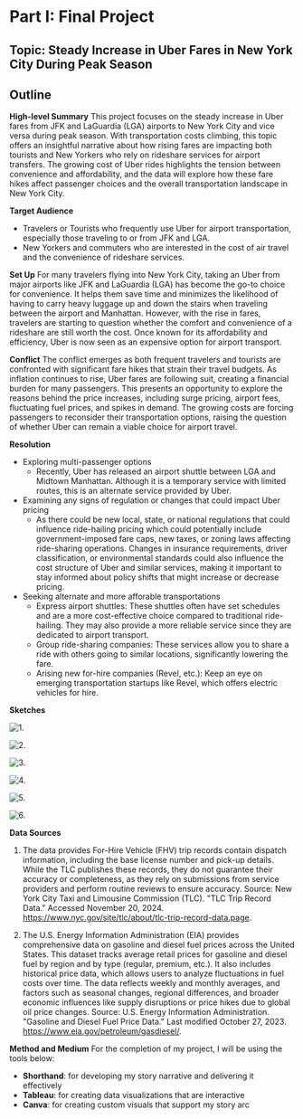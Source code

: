
# Part I: Final Project

## Topic: Steady Increase in Uber Fares in New York City During Peak Season
## Outline 

**High-level Summary**
This project focuses on the steady increase in Uber fares from JFK and LaGuardia (LGA) airports to New York City and vice versa during peak season. With transportation costs climbing, this topic offers an insightful narrative about how rising fares are impacting both tourists and New Yorkers who rely on rideshare services for airport transfers. The growing cost of Uber rides highlights the tension between convenience and affordability, and the data will explore how these fare hikes affect passenger choices and the overall transportation landscape in New York City.




**Target Audience**
- Travelers or Tourists who frequently use Uber for airport transportation, especially those traveling to or from JFK and LGA.
- New Yorkers and commuters who are interested in the cost of air travel and the convenience of rideshare services.

**Set Up**
For many travelers flying into New York City, taking an Uber from major airports like JFK and LaGuardia (LGA) has become the go-to choice for convenience. It helps them save time and minimizes the likelihood of having to carry heavy luggage up and down the stairs when traveling between the airport and Manhattan. However, with the rise in fares, travelers are starting to question whether the comfort and convenience of a rideshare are still worth the cost. Once known for its affordability and efficiency, Uber is now seen as an expensive option for airport transport.

**Conflict**
The conflict emerges as both frequent travelers and tourists are confronted with significant fare hikes that strain their travel budgets. As inflation continues to rise, Uber fares are following suit, creating a financial burden for many passengers. This presents an opportunity to explore the reasons behind the price increases, including surge pricing, airport fees, fluctuating fuel prices, and spikes in demand. The growing costs are forcing passengers to reconsider their transportation options, raising the question of whether Uber can remain a viable choice for airport travel.

**Resolution**
- Exploring multi-passenger options
  - Recently, Uber has released an airport shuttle between LGA and Midtown Manhattan. Although it is a temporary service with limited routes, this is an alternate service provided by Uber.
- Examining any signs of regulation or changes that could impact Uber pricing
  - As there could be new local, state, or national regulations that could influence ride-hailing pricing which could potentially include government-imposed fare caps, new taxes, or zoning laws affecting ride-sharing operations. Changes in insurance requirements, driver classification, or environmental standards could also influence the cost structure of Uber and similar services, making it important to stay informed about policy shifts that might increase or decrease pricing.
- Seeking alternate and more afforable transportations
  - Express airport shuttles: These shuttles often have set schedules and are a more cost-effective choice compared to traditional ride-hailing. They may also provide a more reliable service since they are dedicated to airport transport.
  - Group ride-sharing companies: These services allow you to share a ride with others going to similar locations, significantly lowering the fare.
  - Arising new for-hire companies (Revel, etc.): Keep an eye on emerging transportation startups like Revel, which offers electric vehicles for hire.

**Sketches**


![1.](https://celerysally.github.io/portfolio/2.5.jpeg)

![2.](https://celerysally.github.io/portfolio/jfk.jpeg)

![3.](https://celerysally.github.io/portfolio/lga.jpeg)

![4.](https://celerysally.github.io/portfolio/car.jpeg)

![5.](https://celerysally.github.io/portfolio/gas.jpeg)

![6.](https://celerysally.github.io/portfolio/compare.jpeg)


**Data Sources**
1. The data provides For-Hire Vehicle (FHV) trip records contain dispatch information, including the base license number and pick-up details. While the TLC publishes these records, they do not guarantee their accuracy or completeness, as they rely on submissions from service providers and perform routine reviews to ensure accuracy.
Source: New York City Taxi and Limousine Commission (TLC). "TLC Trip Record Data." Accessed November 20, 2024. https://www.nyc.gov/site/tlc/about/tlc-trip-record-data.page.

2. The U.S. Energy Information Administration (EIA) provides comprehensive data on gasoline and diesel fuel prices across the United States. This dataset tracks average retail prices for gasoline and diesel fuel by region and by type (regular, premium, etc.). It also includes historical price data, which allows users to analyze fluctuations in fuel costs over time. The data reflects weekly and monthly averages, and factors such as seasonal changes, regional differences, and broader economic influences like supply disruptions or price hikes due to global oil price changes.
Source: U.S. Energy Information Administration. "Gasoline and Diesel Fuel Price Data." Last modified October 27, 2023. https://www.eia.gov/petroleum/gasdiesel/.


**Method and Medium**
For the completion of my project, I will be using the tools below:
- **Shorthand**: for developing my story narrative and delivering it effectively
- **Tableau**: for creating data visualizations that are interactive
- **Canva**: for creating custom visuals that support my story arc


